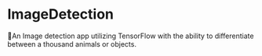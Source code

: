 # ImageDetection
🐺An Image detection app utilizing TensorFlow with the ability to differentiate between a thousand animals or objects.
